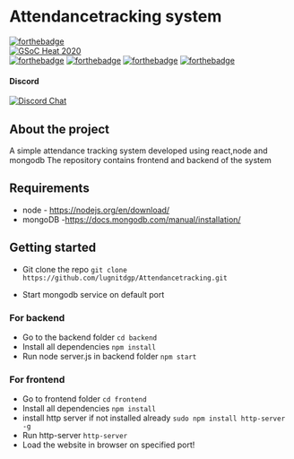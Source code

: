 # Attendancetracking system

[![forthebadge](https://forthebadge.com/images/badges/made-with-javascript.svg)](https://forthebadge.com)
<br> 
[![GSoC Heat 2020](https://img.shields.io/badge/GSoC%20Heat-2021-orange.svg)](https://nitdgpos.github.io/gsoc_heat)
<br>
[![forthebadge](https://forthebadge.com/images/badges/uses-html.svg)](https://forthebadge.com)
[![forthebadge](https://forthebadge.com/images/badges/uses-css.svg)](https://forthebadge.com)
[![forthebadge](https://forthebadge.com/images/badges/uses-js.svg)](https://forthebadge.com)
[![forthebadge](https://forthebadge.com/images/badges/uses-git.svg)](https://forthebadge.com)

#### Discord  
[![Discord Chat](https://img.shields.io/discord/785521111223238677.svg)](https://discord.gg/kTKg8d54)  

## About the project
A simple attendance tracking system developed using react,node and mongodb
The repository contains frontend and backend of the system

## Requirements
- node - https://nodejs.org/en/download/  
- mongoDB -https://docs.mongodb.com/manual/installation/

## Getting started

- Git clone the repo  `git clone https://github.com/lugnitdgp/Attendancetracking.git`
  
- Start mongodb service on default port

 ### For backend
- Go to the backend folder `cd backend`  
- Install all dependencies `npm install`   
- Run node server.js in backend folder `npm start`   

### For frontend
- Go to frontend folder `cd frontend`  
- Install all dependencies `npm install`   
- install http server if not installed already `sudo npm install http-server -g`  
- Run http-server  `http-server`  
- Load the website in browser on specified port!  
